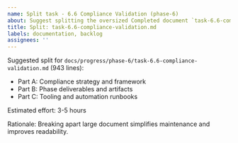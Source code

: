 ```yaml
---
name: Split task - 6.6 Compliance Validation (phase-6)
about: Suggest splitting the oversized Completed document `task-6.6-compliance-validation.md` into smaller parts
title: Split: task-6.6-compliance-validation.md
labels: documentation, backlog
assignees: ''
---
```


Suggested split for `docs/progress/phase-6/task-6.6-compliance-validation.md` (943 lines):

- Part A: Compliance strategy and framework
- Part B: Phase deliverables and artifacts
- Part C: Tooling and automation runbooks

Estimated effort: 3-5 hours

Rationale: Breaking apart large document simplifies maintenance and improves readability.
